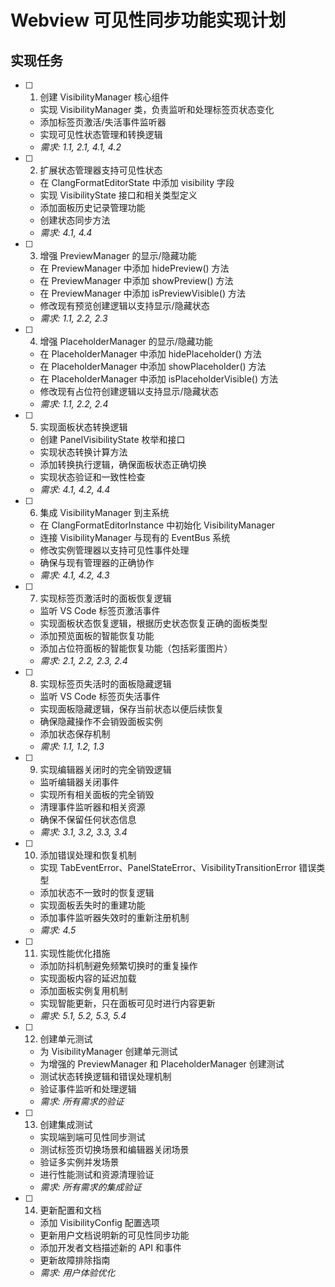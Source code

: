 # Webview 可见性同步功能实现计划

## 实现任务

- [ ] 1. 创建 VisibilityManager 核心组件
  - 实现 VisibilityManager 类，负责监听和处理标签页状态变化
  - 添加标签页激活/失活事件监听器
  - 实现可见性状态管理和转换逻辑
  - _需求: 1.1, 2.1, 4.1, 4.2_

- [ ] 2. 扩展状态管理器支持可见性状态
  - 在 ClangFormatEditorState 中添加 visibility 字段
  - 实现 VisibilityState 接口和相关类型定义
  - 添加面板历史记录管理功能
  - 创建状态同步方法
  - _需求: 4.1, 4.4_

- [ ] 3. 增强 PreviewManager 的显示/隐藏功能
  - 在 PreviewManager 中添加 hidePreview() 方法
  - 在 PreviewManager 中添加 showPreview() 方法  
  - 在 PreviewManager 中添加 isPreviewVisible() 方法
  - 修改现有预览创建逻辑以支持显示/隐藏状态
  - _需求: 1.1, 2.2, 2.3_

- [ ] 4. 增强 PlaceholderManager 的显示/隐藏功能
  - 在 PlaceholderManager 中添加 hidePlaceholder() 方法
  - 在 PlaceholderManager 中添加 showPlaceholder() 方法
  - 在 PlaceholderManager 中添加 isPlaceholderVisible() 方法
  - 修改现有占位符创建逻辑以支持显示/隐藏状态
  - _需求: 1.1, 2.2, 2.4_

- [ ] 5. 实现面板状态转换逻辑
  - 创建 PanelVisibilityState 枚举和接口
  - 实现状态转换计算方法
  - 添加转换执行逻辑，确保面板状态正确切换
  - 实现状态验证和一致性检查
  - _需求: 4.1, 4.2, 4.4_

- [ ] 6. 集成 VisibilityManager 到主系统
  - 在 ClangFormatEditorInstance 中初始化 VisibilityManager
  - 连接 VisibilityManager 与现有的 EventBus 系统
  - 修改实例管理器以支持可见性事件处理
  - 确保与现有管理器的正确协作
  - _需求: 4.1, 4.2, 4.3_

- [ ] 7. 实现标签页激活时的面板恢复逻辑
  - 监听 VS Code 标签页激活事件
  - 实现面板状态恢复逻辑，根据历史状态恢复正确的面板类型
  - 添加预览面板的智能恢复功能
  - 添加占位符面板的智能恢复功能（包括彩蛋图片）
  - _需求: 2.1, 2.2, 2.3, 2.4_

- [ ] 8. 实现标签页失活时的面板隐藏逻辑
  - 监听 VS Code 标签页失活事件
  - 实现面板隐藏逻辑，保存当前状态以便后续恢复
  - 确保隐藏操作不会销毁面板实例
  - 添加状态保存机制
  - _需求: 1.1, 1.2, 1.3_

- [ ] 9. 实现编辑器关闭时的完全销毁逻辑
  - 监听编辑器关闭事件
  - 实现所有相关面板的完全销毁
  - 清理事件监听器和相关资源
  - 确保不保留任何状态信息
  - _需求: 3.1, 3.2, 3.3, 3.4_

- [ ] 10. 添加错误处理和恢复机制
  - 实现 TabEventError、PanelStateError、VisibilityTransitionError 错误类型
  - 添加状态不一致时的恢复逻辑
  - 实现面板丢失时的重建功能
  - 添加事件监听器失效时的重新注册机制
  - _需求: 4.5_

- [ ] 11. 实现性能优化措施
  - 添加防抖机制避免频繁切换时的重复操作
  - 实现面板内容的延迟加载
  - 添加面板实例复用机制
  - 实现智能更新，只在面板可见时进行内容更新
  - _需求: 5.1, 5.2, 5.3, 5.4_

- [ ] 12. 创建单元测试
  - 为 VisibilityManager 创建单元测试
  - 为增强的 PreviewManager 和 PlaceholderManager 创建测试
  - 测试状态转换逻辑和错误处理机制
  - 验证事件监听和处理逻辑
  - _需求: 所有需求的验证_

- [ ] 13. 创建集成测试
  - 实现端到端可见性同步测试
  - 测试标签页切换场景和编辑器关闭场景
  - 验证多实例并发场景
  - 进行性能测试和资源清理验证
  - _需求: 所有需求的集成验证_

- [ ] 14. 更新配置和文档
  - 添加 VisibilityConfig 配置选项
  - 更新用户文档说明新的可见性同步功能
  - 添加开发者文档描述新的 API 和事件
  - 更新故障排除指南
  - _需求: 用户体验优化_